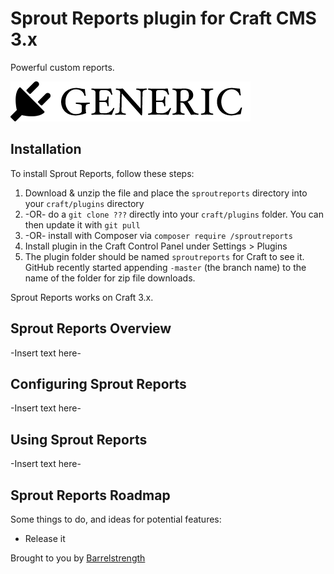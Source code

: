 # Sprout Reports plugin for Craft CMS 3.x

Powerful custom reports.

![Screenshot](resources/img/plugin-logo.png)

## Installation

To install Sprout Reports, follow these steps:

1. Download & unzip the file and place the `sproutreports` directory into your `craft/plugins` directory
2.  -OR- do a `git clone ???` directly into your `craft/plugins` folder.  You can then update it with `git pull`
3.  -OR- install with Composer via `composer require /sproutreports`
4. Install plugin in the Craft Control Panel under Settings > Plugins
5. The plugin folder should be named `sproutreports` for Craft to see it.  GitHub recently started appending `-master` (the branch name) to the name of the folder for zip file downloads.

Sprout Reports works on Craft 3.x.

## Sprout Reports Overview

-Insert text here-

## Configuring Sprout Reports

-Insert text here-

## Using Sprout Reports

-Insert text here-

## Sprout Reports Roadmap

Some things to do, and ideas for potential features:

* Release it

Brought to you by [Barrelstrength](barrelstrengthdesign.com)
